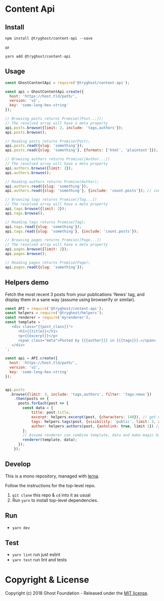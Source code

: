 # Content Api

## Install

`npm install @tryghost/content-api --save`

or

`yarn add @tryghost/content-api`


## Usage


```javascript
const GhostContentApi = require('@tryghost/content-api');

const api = GhostContentApi.create({
  host: 'https://host.tld/path/',
  version: 'v2',
  key: 'some-long-hex-string'
});

// Browsing posts returns Promise([Post...]);
// The resolved array will have a meta property
api.posts.browse({limit: 2, include: 'tags,authors'});
api.posts.browse();

// Reading posts returns Promise(Post);
api.posts.read({slug: 'something'});
api.posts.read({slug: 'something'}, {formats: ['html', 'plaintext']});

// Browsing authors returns Promise([Author...])
// The resolved array will have a meta property
api.authors.browse({limit: 2});
api.authors.browse();

// Reading authors returns Promise(Author);
api.authors.read({slug: 'something'});
api.authors.read({slug: 'something'}, {include: 'count.posts'}); // include can be array for any of these

// Browsing tags returns Promise([Tag...])
// The resolved array will have a meta property
api.tags.browse({limit: 2});
api.tags.browse();

// Reading tags returns Promise(Tag);
api.tags.read({slug: 'something'});
api.tags.read({slug: 'something'}, {include: 'count.posts'});

// Browsing pages returns Promise([Page...])
// The resolved array will have a meta property
api.pages.browse({limit: 2});
api.pages.browse();

// Reading pages returns Promise(Page);
api.pages.read({slug: 'something'});
```


## Helpers demo

Fetch the most recent 3 posts from your publications 'News' tag, and display them in a sane way (assume using browserify or similar).

```javascript
const API = require('@tryghost/content-api');
const helpers = require('@tryghost/helpers');
const renderer = require('myrenderer');
const template = `
   <div class="{{post_class}}">
      <h1>{{title}}</h1>
      <p>{{excerpt}}</p>
      <span class="meta">Posted by {{{author}}} in {{{tags}}}.</span>
   </div>
`;

const api = API.create({
  host: 'https://host.tld/path/',
  version: 'v2',
  key: 'some-long-hex-string'
});


api.posts
  .browse({limit: 3, include: 'tags,authors', filter: 'tags:news'})
    .then(posts => {
      posts.forEach(post => {
        const data = {
            title: post.title,
            excerpt: helpers.excerpt(post, {characters: 140}), // get excerpt, fall back to first 140 chars of article
            tags: helpers.tags(post, {visibility: 'public', limit: 3, autolink: true}), // get 3 public tags, convert to links
            author: helpers.authors(post, {autolink: true, limit 1}) // only show one author
        };
        // Assume renderer can combine template, data and make magic happen
        renderer(template, data);
      });
    });
```


## Develop

This is a mono repository, managed with [lerna](https://lernajs.io/).

Follow the instructions for the top-level repo.
1. `git clone` this repo & `cd` into it as usual
2. Run `yarn` to install top-level dependencies.


## Run

- `yarn dev`


## Test

- `yarn lint` run just eslint
- `yarn test` run lint and tests




# Copyright & License

Copyright (c) 2018 Ghost Foundation - Released under the [MIT license](LICENSE).
